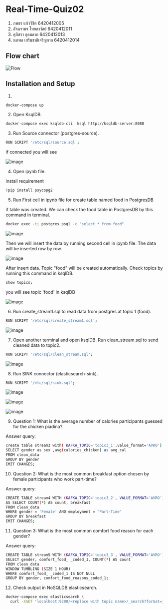 # Real-Time-Quiz02
1. ภพธร แก้ววิชิต 6420412005
2. อัจฉราพร ไทยลาวัลย์ 6420412011
3. ศุภิสรา อุดมลาภ 6420412013
4. นภพล เสริมชาติเจริญกาล 6420412014

## Flow chart

![Flow](https://user-images.githubusercontent.com/115726435/236603012-930af08f-ad83-4303-a3eb-3a7069b1250d.JPG)

## Installation and Setup

1.
```sh
docker-compose up
```

2. Open KsqlDB.
```sh
docker-compose exec ksqldb-cli  ksql http://ksqldb-server:8088
```

3. Run Source connector (postgres-source).
```sh
RUN SCRIPT '/etc/sql/source.sql';
```
if connected you will see

![image](https://user-images.githubusercontent.com/115726435/236604783-8ecf23ac-d85a-4976-9ba2-a59f2f96f108.png)


4. Open ipynb file.

 install requirement
 ```sh
!pip install psycopg2
```

5. Run First cell in ipynb file for create table named food in PostgresDB
 
 if table was created. We can check the food table in PostgresDB by this command in terminal.
  ```sh
docker exec -ti postgres psql -c "select * from food"
```

![image](https://user-images.githubusercontent.com/115726435/236605732-4a6b0654-e48d-4871-9941-8ab823aa7b29.png)


 Then we will insert the data by running second cell in ipynb file. The data will be inserted row by row.
 
 ![image](https://user-images.githubusercontent.com/115726435/236605800-010e67da-177f-487a-a480-d1e2de03489e.png)

After insert data. Topic "food" will be created automatically. Check topics by running this command in ksqlDB.
```sh
show topics;
```

you will see topic 'food' in ksqlDB

![image](https://user-images.githubusercontent.com/115726435/236605932-3a05c24f-7bec-421c-82fa-76ba02f4b55c.png)


6. Run create_stream1.sql to read data from postgres at topic 1 (food).

```sh
RUN SCRIPT '/etc/sql/create_stream1.sql';
```
![image](https://user-images.githubusercontent.com/115726435/236606148-9e6305ef-5ae9-4306-8343-75308ff8fcfe.png)


7. Open another terminal and open ksqlDB. Run clean_stream.sql to send cleaned data to topic2.
```sh
RUN SCRIPT '/etc/sql/clean_stream.sql';
```
![image](https://user-images.githubusercontent.com/115726435/236606250-54eedb28-94d0-4e46-9ad9-7b1668f6362c.png)


8. Run SINK connector (elasticsearch-sink).
```sh
RUN SCRIPT '/etc/sql/sink.sql';
```
![image](https://user-images.githubusercontent.com/115726435/236606289-e6b05ef6-17f3-43a8-8338-66d6bd8ca60d.png)

![image](https://user-images.githubusercontent.com/115726435/236606302-a1ede82c-f1e2-42bb-aaa6-b2bf55c09a1b.png)

![image](https://user-images.githubusercontent.com/115726435/236606317-f73ba709-c42d-449b-b750-c8a7ab3b10e1.png)


9. Question 1: What is the average number of calories participants guessed for the chicken piadina?

Answer query:
```sh
create table stream3 with( KAFKA_TOPIC='topic3_1',value_format='AVRO') AS 
SELECT gender as sex ,avg(calories_chicken) as avg_cal
FROM clean_data
GROUP BY gender
EMIT CHANGES;
```

10. Question 2: What is the most common breakfast option chosen by female participants who work part-time?

Answer query:
```sh
CREATE TABLE stream4 WITH (KAFKA_TOPIC='topic3_2', VALUE_FORMAT='AVRO')
AS SELECT COUNT(*) AS count, breakfast
FROM clean_data
WHERE gender = 'Female' AND employment = 'Part-Time'
GROUP BY breakfast
EMIT CHANGES;
```

11. Question 3: What is the most common comfort food reason for each gender?

Answer query:
```sh
CREATE TABLE stream5 WITH (KAFKA_TOPIC='topic3_3', VALUE_FORMAT='AVRO') AS
SELECT gender, comfort_food_ _coded_1, COUNT(*) AS count
FROM clean_data
WINDOW TUMBLING (SIZE 1 HOUR) 
WHERE comfort_food_ _coded_1 IS NOT NULL
GROUP BY gender, comfort_food_reasons_coded_1;
```

12. Check output in NoSQLDB elasticsearch.
```sh
docker-compose exec elasticsearch \
  curl -XGET 'localhost:9200/<replace with topic name>/_search?format=json&pretty'
```


